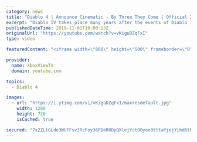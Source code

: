 ```yaml
---
category: news
title: "Diablo 4 | Announce Cinematic - By Three They Come | Official 2020 Game HD"
excerpt: "Diablo IV takes place many years after the events of Diablo III, after millions have been slaughtered by the actions of the High Heavens and Burning Hells alike."
publishedDateTime: 2019-11-01T19:00:13Z
originalUrl: "https://youtube.com/watch?v=vKiguDZqFxI"
type: video

featuredContent: "<iframe width=\"800\" height=\"500\" frameborder=\"0\" src=\"https://www.youtube.com/embed/vKiguDZqFxI\" allow=\"accelerometer; autoplay; encrypted-media; gyroscope; picture-in-picture\" allowfullscreen></iframe>"

provider:
  name: XboxViewTV
  domain: youtube.com

topics:
  - Diablo 4

images:
  - url: "https://i.ytimg.com/vi/vKiguDZqFxI/maxresdefault.jpg"
    width: 1280
    height: 720
    isCached: true

secured: "7x2ZLlGLde3WUFFsvIRcFoy36PDeR0DpQXlejYctO0yoe8tttaYjojYihd6tRHgLKVbKkhMWU8/pcSDN+nNMbWZtxo+/FvSN8iNvjQ8le1wk0bYQqW/hilP5F258sLwFGs9UE9S/9E3XMLi9ej4CUk/dOwOOiQJC8kU/FekiHZxFBdE+5qZGFmTTFEUv+RQh8IXr2HY16bsC8pelDoCVZiYkWv9QYovmoQPHA3clEv631NrfaOQRcJjeqM9N/AKO2iLkldOeeJzw9JYJgkLM8WWKy/p0eN5OgJPBgDoRom1Pv69Axgp24i/w1P4JsCDbDx7mHoUeFJo3wnlHCLXLHpjMM+Df3Q8fSICiKXeItJwtD20Y/EmOLdH8KuA2aHJh/CqjPQDziCuaUcrKx0r8cKcePLAo43pCmJKWpJ/+wSJLc/8QiCHhLIqeZS3lgAZ1;Rd9+EpIeBTAsaHaN1MzorA=="
---
```



